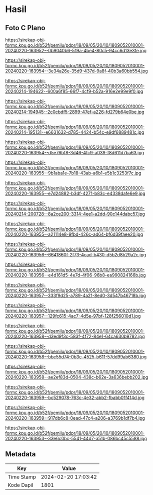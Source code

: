 # Hasil

## Foto C Plano

https://sirekap-obj-formc.kpu.go.id/b52f/pemilu/pdpr/18/09/05/20/10/1809052010001-20240220-163952--0b9040b6-519a-4be4-80c5-94cc6d13e3fe.jpg

https://sirekap-obj-formc.kpu.go.id/b52f/pemilu/pdpr/18/09/05/20/10/1809052010001-20240220-163954--3e34a26e-35d9-437d-9a8f-40b3a60bb554.jpg

https://sirekap-obj-formc.kpu.go.id/b52f/pemilu/pdpr/18/09/05/20/10/1809052010001-20240214-194622--600a6f85-66f7-4cf9-b52a-916e2e99e9f0.jpg

https://sirekap-obj-formc.kpu.go.id/b52f/pemilu/pdpr/18/09/05/20/10/1809052010001-20240214-194945--2c0cbdf5-2899-47ef-a226-fd279b64e0be.jpg

https://sirekap-obj-formc.kpu.go.id/b52f/pemilu/pdpr/18/09/05/20/10/1809052010001-20240214-195131--e6631632-d785-4424-b54c-e9df6889481c.jpg

https://sirekap-obj-formc.kpu.go.id/b52f/pemilu/pdpr/18/09/05/20/10/1809052010001-20240220-163954--d5e76bf8-3d46-4fc9-a039-f8d611d7ba63.jpg

https://sirekap-obj-formc.kpu.go.id/b52f/pemilu/pdpr/18/09/05/20/10/1809052010001-20240220-163955--9b1aba1e-7b18-43ab-a6b1-e5b1c3253f7c.jpg

https://sirekap-obj-formc.kpu.go.id/b52f/pemilu/pdpr/18/09/05/20/10/1809052010001-20240220-163955--e7d24882-b3df-4271-b83c-e4338dafe6e9.jpg

https://sirekap-obj-formc.kpu.go.id/b52f/pemilu/pdpr/18/09/05/20/10/1809052010001-20240214-200728--8a2ce200-3314-4ee1-a2dd-90c144dabc57.jpg

https://sirekap-obj-formc.kpu.go.id/b52f/pemilu/pdpr/18/09/05/20/10/1809052010001-20240220-163955--a21114e8-9fbd-426c-ad64-bf6d39faee20.jpg

https://sirekap-obj-formc.kpu.go.id/b52f/pemilu/pdpr/18/09/05/20/10/1809052010001-20240220-163956--6641860f-2f73-4cad-b430-d5b2d8b29a2c.jpg

https://sirekap-obj-formc.kpu.go.id/b52f/pemilu/pdpr/18/09/05/20/10/1809052010001-20240220-163956--e4d161d5-4e7d-4f06-96b8-ea990824166b.jpg

https://sirekap-obj-formc.kpu.go.id/b52f/pemilu/pdpr/18/09/05/20/10/1809052010001-20240220-163957--333f9d25-a789-4a21-8ed0-3d547b46718b.jpg

https://sirekap-obj-formc.kpu.go.id/b52f/pemilu/pdpr/18/09/05/20/10/1809052010001-20240220-163957--129fc615-4ac7-4d5e-97bf-128f256010d1.jpg

https://sirekap-obj-formc.kpu.go.id/b52f/pemilu/pdpr/18/09/05/20/10/1809052010001-20240220-163958--d3ed9f3c-583f-4f72-84e1-64ca630b9782.jpg

https://sirekap-obj-formc.kpu.go.id/b52f/pemilu/pdpr/18/09/05/20/10/1809052010001-20240220-163958--bbc55d74-0b3c-4525-b611-57dd99ab6380.jpg

https://sirekap-obj-formc.kpu.go.id/b52f/pemilu/pdpr/18/09/05/20/10/1809052010001-20240220-163958--ae2ef83d-0504-438c-b62e-3a636bebb202.jpg

https://sirekap-obj-formc.kpu.go.id/b52f/pemilu/pdpr/18/09/05/20/10/1809052010001-20240220-163959--bc529078-763c-4e32-abb2-fbabb01f414d.jpg

https://sirekap-obj-formc.kpu.go.id/b52f/pemilu/pdpr/18/09/05/20/10/1809052010001-20240220-163959--917db6c8-0ead-47c4-a206-a3769b1df7b4.jpg

https://sirekap-obj-formc.kpu.go.id/b52f/pemilu/pdpr/18/09/05/20/10/1809052010001-20240220-163953--33e6c0bc-5541-44d7-a51b-086bc45c5588.jpg


## Metadata

| Key        | Value               |
| ---------- | ------------------- |
| Time Stamp | 2024-02-20 17:03:42 |
| Kode Dapil | 1801                |



